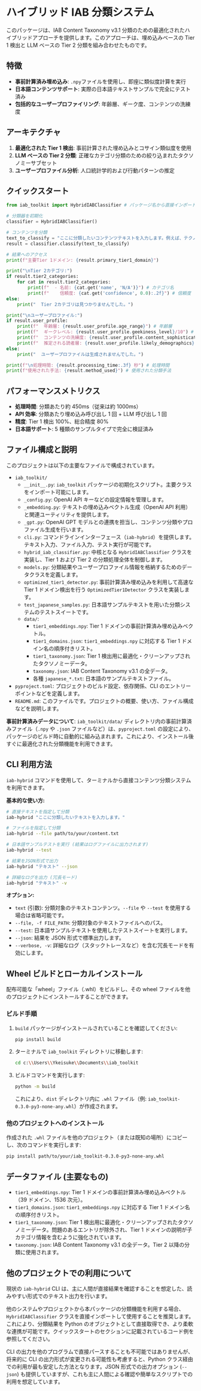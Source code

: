 # ハイブリッド IAB 分類システム

このパッケージは、IAB Content Taxonomy v3.1 分類のための最適化されたハイブリッドアプローチを提供します。このアプローチは、埋め込みベースの Tier 1 検出と LLM ベースの Tier 2 分類を組み合わせたものです。

## 特徴

- **事前計算済み埋め込み**: `.npy`ファイルを使用し、即座に類似度計算を実行
- **日本語コンテンツサポート**: 実際の日本語テキストサンプルで完全にテスト済み
- **包括的なユーザープロファイリング**: 年齢層、ギーク度、コンテンツの洗練度

## アーキテクチャ

1.  **最適化された Tier 1 検出**: 事前計算された埋め込みとコサイン類似度を使用
2.  **LLM ベースの Tier 2 分類**: 正確なカテゴリ分類のための絞り込まれたタクソノミーサブセット
3.  **ユーザープロファイル分析**: 人口統計学的および行動パターンの推定

## クイックスタート

```python
from iab_toolkit import HybridIABClassifier # パッケージ名から直接インポート

# 分類器を初期化
classifier = HybridIABClassifier()

# コンテンツを分類
text_to_classify = "ここに分類したいコンテンツテキストを入力します。例えば、テクノロジーに関するニュース記事やファッションに関するブログ投稿などです。"
result = classifier.classify(text_to_classify)

# 結果へのアクセス
print(f"主要Tier 1ドメイン: {result.primary_tier1_domain}")

print("\nTier 2カテゴリ:")
if result.tier2_categories:
    for cat in result.tier2_categories:
        print(f"  - 名前: {cat.get('name', 'N/A')}") # カテゴリ名
        print(f"    信頼度: {cat.get('confidence', 0.0):.2f}") # 信頼度
else:
    print("  Tier 2カテゴリは見つかりませんでした。")

print("\nユーザープロファイル:")
if result.user_profile:
    print(f"  年齢層: {result.user_profile.age_range}") # 年齢層
    print(f"  ギークレベル: {result.user_profile.geekiness_level}/10") # 技術関心度
    print(f"  コンテンツの洗練度: {result.user_profile.content_sophistication}") # コンテンツの専門性
    print(f"  推定される読者層: {result.user_profile.likely_demographics}") # 推定される読者層
else:
    print("  ユーザープロファイルは生成されませんでした。")

print(f"\n処理時間: {result.processing_time:.3f} 秒") # 処理時間
print(f"使用された手法: {result.method_used}") # 使用された分類手法
```

## パフォーマンスメトリクス

- **処理時間**: 分類あたり約 450ms（従来は約 1000ms）
- **API 効率**: 分類あたり埋め込み呼び出し 1 回 + LLM 呼び出し 1 回
- **精度**: Tier 1 検出 100%、総合精度 80%
- **日本語サポート**: 5 種類のサンプルタイプで完全に検証済み

## ファイル構成と説明

このプロジェクトは以下の主要なファイルで構成されています。

- `iab_toolkit/`
  - `__init__.py`: `iab_toolkit` パッケージの初期化スクリプト。主要クラスをインポート可能にします。
  - `_config.py`: OpenAI API キーなどの設定情報を管理します。
  - `_embedding.py`: テキストの埋め込みベクトル生成（OpenAI API 利用）と関連ユーティリティを提供します。
  - `_gpt.py`: OpenAI GPT モデルとの連携を担当し、コンテンツ分類やプロファイル生成を行います。
  - `cli.py`: コマンドラインインターフェース（`iab-hybrid`）を提供します。テキスト入力、ファイル入力、テスト実行が可能です。
  - `hybrid_iab_classifier.py`: 中核となる `HybridIABClassifier` クラスを実装し、Tier 1 および Tier 2 の分類処理全体を制御します。
  - `models.py`: 分類結果やユーザープロファイル情報を格納するためのデータクラスを定義します。
  - `optimized_tier1_detector.py`: 事前計算済み埋め込みを利用して高速な Tier 1 ドメイン検出を行う `OptimizedTier1Detector` クラスを実装します。
  - `test_japanese_samples.py`: 日本語サンプルテキストを用いた分類システムのテストスイートです。
  - `data/`:
    - `tier1_embeddings.npy`: Tier 1 ドメインの事前計算済み埋め込みベクトル。
    - `tier1_domains.json`: `tier1_embeddings.npy` に対応する Tier 1 ドメイン名の順序付きリスト。
    - `tier1_taxonomy.json`: Tier 1 検出用に最適化・クリーンアップされたタクソノミーデータ。
    - `taxonomy.json`: IAB Content Taxonomy v3.1 の全データ。
    - 各種 `japanese_*.txt`: 日本語のサンプルテキストファイル。
- `pyproject.toml`: プロジェクトのビルド設定、依存関係、CLI のエントリーポイントなどを定義します。
- `README.md`: このファイルです。プロジェクトの概要、使い方、ファイル構成などを説明します。

**事前計算済みデータについて**: `iab_toolkit/data/` ディレクトリ内の事前計算済みファイル（`.npy` や `.json` ファイルなど）は、`pyproject.toml` の設定により、パッケージのビルド時に自動的に組み込まれます。これにより、インストール後すぐに最適化された分類機能を利用できます。

## CLI 利用方法

`iab-hybrid` コマンドを使用して、ターミナルから直接コンテンツ分類システムを利用できます。

**基本的な使い方:**

```bash
# 直接テキストを指定して分類
iab-hybrid "ここに分類したいテキストを入力します。"

# ファイルを指定して分類
iab-hybrid --file path/to/your/content.txt

# 日本語サンプルテストを実行 (結果はログファイルに出力されます)
iab-hybrid --test

# 結果をJSON形式で出力
iab-hybrid "テキスト" --json

# 詳細なログを出力 (冗長モード)
iab-hybrid "テキスト" -v
```

**オプション:**

- `text` (引数): 分類対象のテキストコンテンツ。`--file` や `--test` を使用する場合は省略可能です。
- `--file, -f FILE_PATH`: 分類対象のテキストファイルへのパス。
- `--test`: 日本語サンプルテキストを使用したテストスイートを実行します。
- `--json`: 結果を JSON 形式で標準出力します。
- `--verbose, -v`: 詳細なログ（スタックトレースなど）を含む冗長モードを有効にします。

## Wheel ビルドとローカルインストール

配布可能な「wheel」ファイル（.whl）をビルドし、その wheel ファイルを他のプロジェクトにインストールすることができます。

### ビルド手順

1.  `build` パッケージがインストールされていることを確認してください:
    ```bash
    pip install build
    ```
2.  ターミナルで `iab_toolkit` ディレクトリに移動します:
    ```bash
    cd c:\\Users\\Ykeisuke\\Documents\\iab_toolkit
    ```
3.  ビルドコマンドを実行します:
    ```bash
    python -m build
    ```
    これにより、`dist` ディレクトリ内に `.whl` ファイル（例: `iab_toolkit-0.3.0-py3-none-any.whl`）が作成されます。

### 他のプロジェクトへのインストール

作成された `.whl` ファイルを他のプロジェクト（または既知の場所）にコピーし、次のコマンドを実行します:

```bash
pip install path/to/your/iab_toolkit-0.3.0-py3-none-any.whl
```

## データファイル (主要なもの)

- `tier1_embeddings.npy`: Tier 1 ドメインの事前計算済み埋め込みベクトル（39 ドメイン、1536 次元）。
- `tier1_domains.json`: `tier1_embeddings.npy` に対応する Tier 1 ドメイン名の順序付きリスト。
- `tier1_taxonomy.json`: Tier 1 検出用に最適化・クリーンアップされたタクソノミーデータ。問題のあるエントリが除外され、Tier 1 ドメインの説明が子カテゴリ情報を含むように強化されています。
- `taxonomy.json`: IAB Content Taxonomy v3.1 の全データ。Tier 2 以降の分類に使用されます。

## 他のプロジェクトでの利用について

現状の `iab-hybrid` CLI は、主に人間が直接結果を確認することを想定した、読みやすい形式でのテキスト出力を行います。

他のシステムやプロジェクトから本パッケージの分類機能を利用する場合、`HybridIABClassifier` クラスを直接インポートして使用することを推奨します。これにより、分類結果を Python のオブジェクトとして直接取得でき、より柔軟な連携が可能です。クイックスタートのセクションに記載されているコード例を参照してください。

CLI の出力を他のプログラムで直接パースすることも不可能ではありませんが、将来的に CLI の出力形式が変更される可能性も考慮すると、Python クラス経由での利用が最も安定した方法となります。JSON 形式での出力オプション (`--json`) も提供していますが、これも主に人間による確認や簡単なスクリプトでの利用を想定しています。
